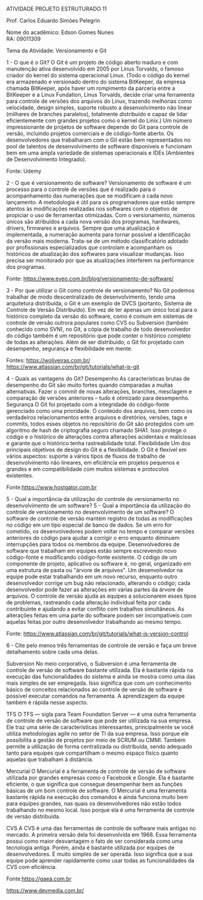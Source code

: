 ATIVIDADE PROJETO ESTRUTURADO 11       

Prof. Carlos Eduardo Simões Pelegrin


Nome do acadêmico: Edson Gomes Nunes         
RA: 09011309


Tema da Atividade: Versionamento e Git     



1 - O que é o Git?
O Git é um projeto de código aberto maduro e com manutenção ativa desenvolvido em 2005 por Linus Torvalds, o famoso criador do kernel do sistema operacional Linux. (Todo o código do kernel era armazenado e versionado dentro do sistema BitKeeper, da empresa chamada BitKeeper, após haver um rompimento da parceria entre a BitKeeper e a Linux Fundation, Linus Torvalds, decide criar uma ferramenta para controle de versões dos arquivos do Linux, trazendo melhorias como velocidade, design simples, suporte robusto a desenvolvimento não linear (milhares de branches paralelos), totalmente distribuído e capaz de lidar eficientemente com grandes projetos como o kernel do Linix.)
Um número impressionante de projetos de software depende do Git para controle de versão, incluindo projetos comerciais e de código-fonte aberto. Os desenvolvedores que trabalharam com o Git estão bem representados no pool de talentos de desenvolvimento de software disponíveis e funcionam bem em uma ampla variedade de sistemas operacionais e IDEs (Ambientes de Desenvolvimento Integrado). 


Fonte: Udemy




2 - O que é versionamento de software?
Versionamento de software é um processo para o controle de versões que é realizado para o acompanhamento das numerações que se modificam a cada novo lançamento. A metodologia é útil para os programadores que estão sempre atentos às modificações realizadas nos softwares com o objetivo de propiciar o uso de ferramentas otimizadas.
Com o versionamento, números únicos são atribuídos a cada nova versão dos programas, hardwares, drivers, firmwares e arquivos. Sempre que uma atualização é implementada, a numeração aumenta para tornar possível a identificação da versão mais moderna.
Trata-se de um método classificatório adotado por profissionais especializados que controlam e acompanham os históricos de atualização dos softwares para visualizar mudanças. Isso precisa ser monitorado por que as atualizações interferem na performance dos programas.

Fonte: https://www.eveo.com.br/blog/versionamento-de-software/




3 - Por que utilizar o Git como controle de versionamento?
No Git podemos trabalhar de modo descentralizado de desenvolvimento, tendo uma arquitetura distribuída, o Git é um exemplo de DVCS (portanto, Sistema de Controle de Versão Distribuído). Em vez de ter apenas um único local para o histórico completo da versão do software, como é comum em sistemas de controle de versão outrora populares como CVS ou Subversion (também conhecido como SVN), no Git, a cópia de trabalho de todo desenvolvedor do código também é um repositório que pode conter o histórico completo de todas as alterações. 
Além de ser distribuído, o Git foi projetado com desempenho, segurança e flexibilidade em mente.

Fontes: https://woliveiras.com.br/                                                           
https://www.atlassian.com/br/git/tutorials/what-is-git



4 - Quais as vantagens do Git?
Desempenho 
As características brutas de desempenho do Git são muito fortes quando comparadas a muitas alternativas. Fazer o commit de novas alterações, branches, mesclagem e comparação de versões anteriores – tudo é otimizado para desempenho. 
Segurança
O Git foi projetado com a integridade do código-fonte gerenciado como uma prioridade. O conteúdo dos arquivos, bem como os verdadeiros relacionamentos entre arquivos e diretórios, versões, tags e commits, todos esses objetos no repositório do Git são protegidos com um algoritmo de hash de criptografia seguro chamado SHA1. Isso protege o código e o histórico de alterações contra alterações acidentais e maliciosas e garante que o histórico tenha rastreabilidade total.
Flexibilidade 
Um dos principais objetivos de design do Git é a flexibilidade. O Git é flexível em vários aspectos: suporte a vários tipos de fluxos de trabalho de desenvolvimento não lineares, em eficiência em projetos pequenos e grandes e em compatibilidade com muitos sistemas e protocolos existentes.



Fonte:https://www.hostgator.com.br



5 - Qual a importância da utilização do controle de versionamento no desenvolvimento de um software?
5 - Qual a importância da utilização do controle de versionamento no desenvolvimento de um software?
O software de controle de versão mantém registro de todas as modificações no código em um tipo especial de banco de dados. Se um erro for cometido, os desenvolvedores podem voltar no tempo e comparar versões anteriores do código para ajudar a corrigir o erro enquanto diminuem interrupções para todos os membros da equipe.
Desenvolvedores de software que trabalham em equipes estão sempre escrevendo novo código-fonte e modificando código-fonte existente. O código de um componente de projeto, aplicativo ou software é, no geral, organizado em uma estrutura de pasta ou "árvore de arquivos". Um desenvolvedor na equipe pode estar trabalhando em um novo recurso, enquanto outro desenvolvedor corrige um bug não relacionado, alterando o código; cada desenvolvedor pode fazer as alterações em várias partes da árvore de arquivos.
O controle de versão ajuda as equipes a solucionarem esses tipos de problemas, rastreando cada alteração individual feita por cada contribuinte e ajudando a evitar conflito com trabalhos simultâneos. As alterações feitas em uma parte do software podem ser incompatíveis com aquelas feitas por outro desenvolvedor trabalhando ao mesmo tempo.

Fonte: https://www.atlassian.com/br/git/tutorials/what-is-version-control



6 - Cite pelo menos três ferramentas de controle de versão e faça um breve detalhamento sobre cada uma delas.

Subversion
No meio corporativo, o Subversion é uma ferramenta de controle de versão de software bastante utilizada. Ela é bastante rápida na execução das funcionalidades do sistema e ainda se mostra como uma das mais simples de ser empregada. Isso significa que com um conhecimento básico de conceitos relacionados ao controle de versão de software é possível executar comandos na ferramenta. A aprendizagem da equipe também é rápida nesse aspecto.


TFS
O TFS — sigla para Team Foundation Server — é uma outra ferramenta de controle de versão de software que pode ser utilizada na sua empresa. Ele traz uma série de características interessantes, principalmente se você utiliza metodologias agile no setor de TI da sua empresa.
Isso porque ele possibilita a gestão de projetos por meio de SCRUM ou CMMI. Também permite a utilização de forma centralizada ou distribuída, sendo adequado tanto para equipes que compartilham o mesmo espaço físico quanto aquelas que trabalham à distância. 


Mercurial
O Mercurial é a ferramenta de controle de versão de software utilizada por grandes empresas como o Facebook e Google. Ela é bastante eficiente, o que significa que consegue desempenhar bem as funções básicas de um bom controle de software.
O Mercurial é uma ferramenta bastante rápida na execução dos comandos e ainda funciona muito bem para equipes grandes, nas quais os desenvolvedores não estão todos trabalhando no mesmo local. Isso porque ela é uma ferramenta de controle de versão distribuída.


CVS
A CVS é uma das ferramentas de controle de software mais antigas no mercado. A primeira versão dela foi desenvolvida em 1968. Essa ferramenta possui como maior desvantagem o fato de ser considerada como uma tecnologia antiga. Porém, ainda é bastante utilizada por equipes de desenvolvedores.
É muito simples de ser operada. Isso significa que a sua equipe pode aprender rapidamente como usar todas as funcionalidades da CVS com eficiência.

Fonte:https://gaea.com.br

https://www.devmedia.com.br/